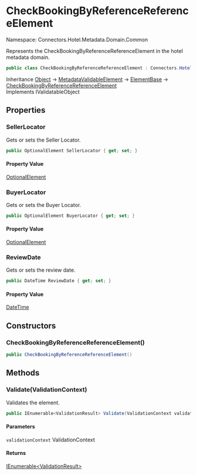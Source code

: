 # CheckBookingByReferenceReferenceElement

Namespace: Connectors.Hotel.Metadata.Domain.Common

Represents the CheckBookingByReferenceReferenceElement in the hotel metadata domain.

```csharp
public class CheckBookingByReferenceReferenceElement : Connectors.Hotel.Metadata.Domain.BaseTypes.ElementBase, System.ComponentModel.DataAnnotations.IValidatableObject
```

Inheritance [Object](https://docs.microsoft.com/en-us/dotnet/api/system.object) → [MetadataValidableElement](./connectors.hotel.metadata.domain.common.metadatavalidableelement) → [ElementBase](./connectors.hotel.metadata.domain.basetypes.elementbase) → [CheckBookingByReferenceReferenceElement](./connectors.hotel.metadata.domain.common.checkbookingbyreferencereferenceelement)<br />
Implements IValidatableObject

## Properties

### **SellerLocator**

Gets or sets the Seller Locator.

```csharp
public OptionalElement SellerLocator { get; set; }
```

#### Property Value

[OptionalElement](./connectors.hotel.metadata.domain.basetypes.optionalelement)<br />

### **BuyerLocator**

Gets or sets the Buyer Locator.

```csharp
public OptionalElement BuyerLocator { get; set; }
```

#### Property Value

[OptionalElement](./connectors.hotel.metadata.domain.basetypes.optionalelement)<br />

### **ReviewDate**

Gets or sets the review date.

```csharp
public DateTime ReviewDate { get; set; }
```

#### Property Value

[DateTime](https://docs.microsoft.com/en-us/dotnet/api/system.datetime)<br />

## Constructors

### **CheckBookingByReferenceReferenceElement()**

```csharp
public CheckBookingByReferenceReferenceElement()
```

## Methods

### **Validate(ValidationContext)**

Validates the element.

```csharp
public IEnumerable<ValidationResult> Validate(ValidationContext validationContext)
```

#### Parameters

`validationContext` ValidationContext<br />

#### Returns

[IEnumerable\<ValidationResult\>](https://docs.microsoft.com/en-us/dotnet/api/system.collections.generic.ienumerable-1)<br />

